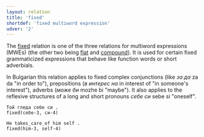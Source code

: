 ```yaml
---
layout: relation
title: 'fixed'
shortdef: 'fixed multiword expression'
udver: '2'
---
```


The [fixed]() relation is one of the three relations for multiword expressions (MWEs) (the other two being [flat]() and [compound]()). It is used for certain fixed grammaticized expressions that behave like function words or short adverbials.

In Bulgarian this relation applies to fixed complex conjunctions (like _за да_ za da "in order to"), prepositions (_в интерес на_ in interest of "in someone's interest"), adverbs (_може би_ mozhe bi "maybe"). It also applies to the reflexive structures of a long and short pronouns _себе си_ sebe si "oneself".


~~~ sdparse
Той гледа себе си .
fixed(себе-3, си-4)
~~~

~~~ sdparse
He takes_care_of him self .
fixed(him-3, self-4)
~~~




<!-- Interlanguage links updated Po 11. listopadu 2024, 20:10:54 CET -->
